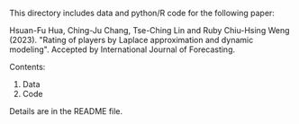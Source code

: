 This directory includes data and python/R code for the following paper:

Hsuan-Fu Hua, Ching-Ju Chang, Tse-Ching Lin and Ruby Chiu-Hsing Weng (2023). "Rating of players by Laplace approximation and dynamic modeling". Accepted by International Journal of Forecasting.

Contents:
1. Data
2. Code

Details are in the README file.
